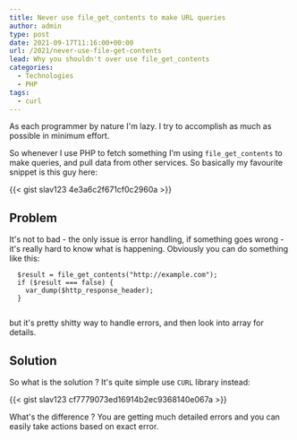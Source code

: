 ```yaml
---
title: Never use file_get_contents to make URL queries
author: admin
type: post
date: 2021-09-17T11:16:00+00:00
url: /2021/never-use-file-get-contents
lead: Why you shouldn't over use file_get_contents
categories:
  - Technologies
  - PHP
tags:
  - curl
---
```

As each programmer by nature I'm lazy. I try to accomplish as much as possible in minimum effort. 

So whenever I use PHP to fetch something I'm using `file_get_contents` to make queries, and pull data from other services. So basically my favourite snippet is this guy here:

<!--more-->

{{< gist slav123 4e3a6c2f671cf0c2960a >}}

## Problem
It's not to bad - the only issue is error handling, if something goes wrong - it's really hard to know what is happening. Obviously you can do something like this:

```
  $result = file_get_contents("http://example.com");
  if ($result === false) {
    var_dump($http_response_header);
  }
  
```

but it's pretty shitty way to handle errors, and then look into array for details. 

## Solution
So what is the solution ? It's quite simple use `CURL` library instead:

{{< gist slav123 cf7779073ed16914b2ec9368140e067a >}}

What's the difference ? You are getting much detailed errors and you can easily take actions based on exact error. 